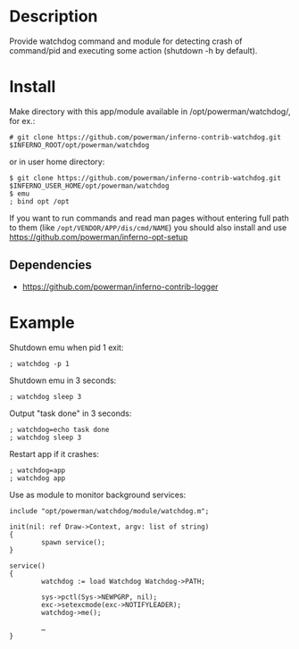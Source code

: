 # Description

Provide watchdog command and module for detecting crash of command/pid and
executing some action (shutdown -h by default).


# Install

Make directory with this app/module available in /opt/powerman/watchdog/, for ex.:

```
# git clone https://github.com/powerman/inferno-contrib-watchdog.git $INFERNO_ROOT/opt/powerman/watchdog
```

or in user home directory:

```
$ git clone https://github.com/powerman/inferno-contrib-watchdog.git $INFERNO_USER_HOME/opt/powerman/watchdog
$ emu
; bind opt /opt
```

If you want to run commands and read man pages without entering full path
to them (like `/opt/VENDOR/APP/dis/cmd/NAME`) you should also install and
use https://github.com/powerman/inferno-opt-setup 

## Dependencies

* https://github.com/powerman/inferno-contrib-logger


# Example

Shutdown emu when pid 1 exit:

```
; watchdog -p 1
```

Shutdown emu in 3 seconds:

```
; watchdog sleep 3
```

Output "task done" in 3 seconds:

```
; watchdog=echo task done
; watchdog sleep 3
```

Restart app if it crashes:

```
; watchdog=app
; watchdog app
```

Use as module to monitor background services:

```
include "opt/powerman/watchdog/module/watchdog.m";

init(nil: ref Draw->Context, argv: list of string)
{
        spawn service();
}

service()
{
        watchdog := load Watchdog Watchdog->PATH;

        sys->pctl(Sys->NEWPGRP, nil);
        exc->setexcmode(exc->NOTIFYLEADER);
        watchdog->me();

        …
}
```
